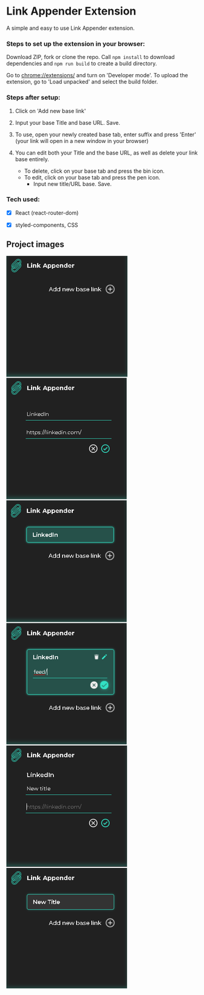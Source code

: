 # Link Appender Extension

A simple and easy to use Link Appender extension. 


### Steps to set up the extension in your browser: 

Download ZIP, fork or clone the repo. Call `npm install` to download dependencies and `npm run build` to create a build directory. 

Go to [chrome://extensions/](chrome://extensions/) and turn on 'Developer mode'. To upload the extension, go to 'Load unpacked' and select the build folder.  

### Steps after setup:

1. Click on 'Add new base link'

2. Input your base Title and base URL. Save.

3. To use, open your newly created base tab, enter suffix and press 'Enter' (your link will open in a new window in your browser)

4. You can edit both your Title and the base URL, as well as delete your link base entirely. 
    - To delete, click on your base tab and press the bin icon. 
    - To edit, click on your base tab and press the pen icon.
        - Input new title/URL base. Save. 


### Tech used: 

- [x] React (react-router-dom)
- [x] styled-components, CSS


## Project images 

![image1](./src/media/project-images/Untitled1.png)
![image2](./src/media/project-images/Untitled2.png)
![image3](./src/media/project-images/Untitled3.png)
![image4](./src/media/project-images/Untitled4.png)
![image5](./src/media/project-images/Untitled5.png)
![image6](./src/media/project-images/Untitled6.png)
